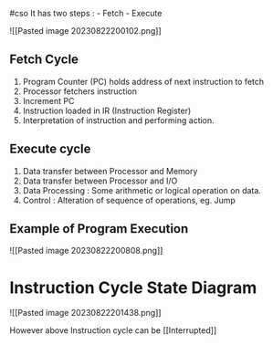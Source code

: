 #cso
It has two steps :
	- Fetch
	- Execute

![[Pasted image 20230822200102.png]]

## Fetch Cycle

1. Program Counter (PC) holds address of next instruction to fetch
2. Processor fetchers instruction
3. Increment PC
4. Instruction loaded in IR (Instruction Register)
5. Interpretation of instruction and performing action.

## Execute cycle

1. Data transfer between Processor and Memory
2. Data transfer between Processor and I/O
3. Data Processing : Some arithmetic or logical operation on data.
4. Control : Alteration of sequence of operations, eg. Jump

## Example of Program Execution

![[Pasted image 20230822200808.png]]


# Instruction Cycle State Diagram

![[Pasted image 20230822201438.png]]


However above Instruction cycle can be [[Interrupted]]